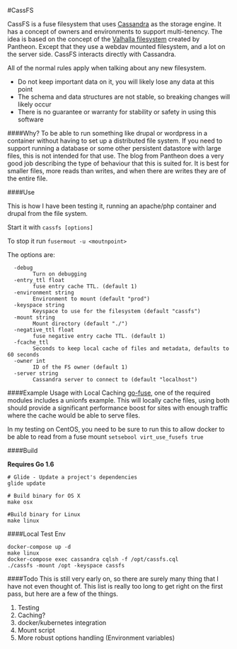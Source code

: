#CassFS

CassFS is a fuse filesystem that uses [Cassandra](http://cassandra.apache.org/) as the storage engine.  It has a concept of owners and environments to support multi-tenency.  The idea is based on the concept of the [Valhalla filesystem](https://pantheon.io/blog/inside-pantheon-valhalla-filesystem) created by Pantheon.  Except that they use a webdav mounted filesystem, and a lot on the server side.  CassFS interacts directly with Cassandra.

All of the normal rules apply when talking about any new filesystem.

* Do not keep important data on it, you will likely lose any data at this point
* The schema and data structures are not stable, so breaking changes will likely occur
* There is no guarantee or warranty for stability or safety in using this software

####Why?
To be able to run something like drupal or wordpress in a container without having to set up a distributed file system.  If you need to support running a database or some other persistent datastore with large files, this is not intended for that use.  The blog from Pantheon does a very good job describing the type of behaviour that this is suited for.  It is best for smaller files, more reads than writes, and when there are writes they are of the entire file.

####Use

This is how I have been testing it, running an apache/php container and drupal from the file system.  

Start it with `cassfs [options]`

To stop it run `fusermout -u <moutnpoint>`

The options are:
```
  -debug
        Turn on debugging
  -entry_ttl float
        fuse entry cache TTL. (default 1)
  -environment string
        Environment to mount (default "prod")
  -keyspace string
        Keyspace to use for the filesystem (default "cassfs")
  -mount string
        Mount directory (default "./")
  -negative_ttl float
        fuse negative entry cache TTL. (default 1)
  -fcache_ttl
        Seconds to keep local cache of files and metadata, defaults to 60 seconds
  -owner int
    	ID of the FS owner (default 1)
  -server string
    	Cassandra server to connect to (default "localhost")
```

####Example Usage with Local Caching
[go-fuse](https://github.com/hanwen/go-fuse), one of the required modules includes a unionfs example.  This will locally cache files, using both should provide a significant performance boost for sites with enough traffic where the cache would be able to serve files.  

In my testing on CentOS, you need to be sure to run this to allow docker to be able to read from a fuse mount
`setsebool virt_use_fusefs true`

####Build

**Requires Go 1.6**
	
	# Glide - Update a project's dependencies
	glide update
	
	# Build binary for OS X
	make osx

	#Build binary for Linux
	make linux

####Local Test Env

	docker-compose up -d
	make linux
	docker-compose exec cassandra cqlsh -f /opt/cassfs.cql
	./cassfs -mount /opt -keyspace cassfs

####Todo
This is still very early on, so there are surely many thing that I have not even thought of.  This list is really too long to get right on the first pass, but here are a few of the things.
1. Testing
2. Caching?
3. docker/kubernetes integration
4. Mount script
5. More robust options handling (Environment variables)
